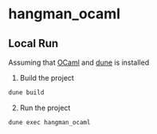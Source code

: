 # hangman_ocaml

## Local Run

Assuming that [OCaml](https://ocaml.org/) and [dune](https://github.com/ocaml/dune) is installed

1. Build the project
```bash
dune build
```

2. Run the project
```bash
dune exec hangman_ocaml
```

